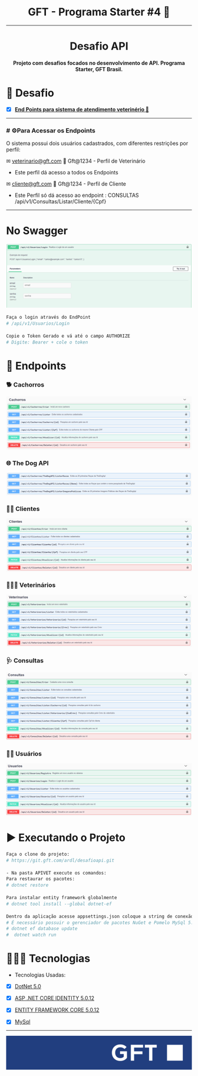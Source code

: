 <h1 align="center">GFT - Programa Starter #4 🚀</h1>


<hr>

<h1 align="center">Desafio API</h1>
<h4 align="center">Projeto com desafios focados no desenvolvimento de API. Programa Starter, GFT Brasil.</h1>

# 🏁​ Desafio

- [x] [**End Points para sistema de atendimento veterinério 🐶**](https://git.gft.com/ardl/desafioapi/-/blob/main/Images/Desafio%20API%20-%20Dog.pdf)

<hr>
<h3># ⚙Para Acessar os Endpoints</h3>

O sistema possui dois usuários cadastrados, com diferentes restrições por perfil:

✉ veterinario@gft.com 🔑 Gft@1234 - Perfil de Veterinário
- Este perfil dá acesso a todos os Endpoints

✉ cliente@gft.com 🔑 Gft@1234 - Perfil de Cliente
- Este Perfil só dá acesso ao endpoint :
 CONSULTAS /api/v1/Consultas/Listar/Cliente/{Cpf}

<hr>

# No Swagger
![Screenshot](Images/Login.png)

```bash
Faça o login através do EndPoint
# /api/v1/Usuarios/Login

Copie o Token Gerado e vá até o campo AUTHORIZE
# Digite: Bearer + cole o token

```

# 🚩 Endpoints

### 🐕 Cachorros

![Screenshot](Images/Cachorros.PNG)

### 🌐 The Dog API

![Screenshot](Images/ApiDog.PNG)

### 🧔🏽 Clientes

![Screenshot](Images/Clientes.PNG)
### 👨🏽‍⚕️ Veterinários

![Screenshot](Images/Veterinarios.PNG)
### 🩺 Consultas

![Screenshot](Images/Consultas.PNG)
### 👩🏽 Usuários

![Screenshot](Images/Usuarios.PNG)
# ▶️ Executando o Projeto
```bash
Faça o clone do projeto:
# https://git.gft.com/ardl/desafioapi.git

- Na pasta APIVET execute os comandos:
Para restaurar os pacotes:
# dotnet restore 

Para instalar entity framework globalmente
# dotnet tool install --global dotnet-ef

Dentro da aplicação acesse appsettings.json coloque a string de conexão de acordo com o seu banco de dados- Atualizar a base de dados com o mysql 
# É necessário possuir o gerenciador de pacotes NuGet e Pomelo MySql 5.0.3
# dotnet ef database update 
#  dotnet watch run
```


# 👨🏻‍💻 Tecnologias

* Tecnologias Usadas:

- [x] [DotNet 5.0](https://dotnet.microsoft.com/en-us/download/dotnet/5.0)
- [x] [ASP .NET CORE IDENTITY 5.0.12](https://versionsof.net/core/5.0/5.0.12/)
- [x] [ENTITY FRAMEWORK CORE 5.0.12](https://www.nuget.org/packages/Microsoft.EntityFrameworkCore/5.0.12)
- [x] [MySql](https://www.mysql.com/)


<hr>


![Screenshot](Images/LogoGft.png)
